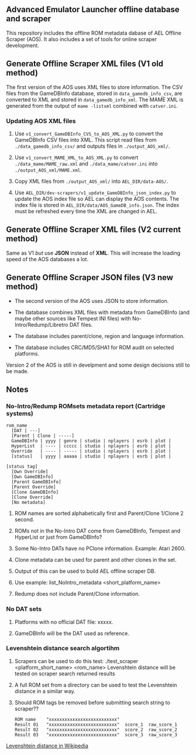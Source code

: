 ## Advanced Emulator Launcher offline database and scraper

This repository includes the offline ROM metadata dabase of AEL Offline Scraper (AOS). It also
includes a set of tools for online scraper development.

## Generate Offline Scraper XML files (V1 old method)

The first version of the AOS uses XML files to store information. The CSV files from
the GameDBInfo database, stored in `data_gamedb_info_csv`, are converted to XML and stored 
in `data_gamedb_info_xml`. The MAME XML is generated from the output of `mame -listxml`
combined with `catver.ini`.

### Updating AOS XML files

 1. Use `v1_convert_GameDBInfo_CVS_to_AOS_XML.py` to convert the GameDBInfo CSV files into XML.
    This script read files from `./data_gamedb_info_csv/` and outputs files in 
    `./output_AOS_xml/`.

 2. Use `v1_convert_MAME_XML_to_AOS_XML.py` to convert `./data_mame/MAME_raw.xml` and 
    `./data_mame/catver.ini` into `./output_AOS_xml/MAME.xml`.

 3. Copy XML files from `./output_AOS_xml/` into `AEL_DIR/data-AOS/`.

 3. Use `AEL_DIR/dev-scrapers/v1_update_GameDBInfo_json_index.py` to update the AOS index file 
    so AEL can display the AOS contents. The index file is stored in
    `AEL_DIR/data/AOS_GameDB_info.json`. The index must be refreshed every time the XML are
    changed in AEL.

## Generate Offline Scraper XML files (V2 current method)

Same as V1 *but* use **JSON** instead of **XML**. This will increase the loading speed of the
AOS databases a lot.

## Generate Offline Scraper JSON files (V3 new method)

 * The second version of the AOS uses JSON to store information.

 * The database combines XML files with metadata from GameDBInfo (and maybe other
   sources like Tempest INI files) with No-Intro/Redump/Libretro DAT files.

 * The database includes parent/clone, region and language information.

 * The database includes CRC/MD5/SHA1 for ROM audit on selected platforms.

Version 2 of the AOS is still in develpment and some design decisions still to be made.

## Notes

### No-Intro/Redump ROMsets metadata report (Cartridge systems)

```
rom_name
  [DAT | ---]
  [Parent | Clone | -----]
  GameDBInfo | yyyy | genre | studio | nplayers | esrb | plot |
  HyperList  | ---- | ccccc | studio | nplayers | esrb | plot |
  Override   | ---- | ----- | studio | nplayers | esrb | plot |
  [status]   | yyyy | aaaaa | studio | nplayers | esrb | plot |

[status tag]
  [Own Override]
  [Own GameDBInfo]
  [Parent GameDBInfo]
  [Parent Override]
  [Clone GameDBInfo]
  [Clone Override]
  [No metadata]
```

 1. ROM names are sorted alphabetically first and Parent/Clone 1/Clone 2 second.

 2. ROMs not in the No-Intro DAT come from GameDBInfo, Tempest and HyperList 
    or just from GameDBInfo?

 3. Some No-Intro DATs have no PClone information. Example: Atari 2600.

 4. Clone metadata can be used for parent and other clones in the set.

 5. Output of this can be used to build AEL offline scraper DB.

 6. Use example: list_NoIntro_metadata <short_platform_name>

 7. Redump does not include Parent/Clone information.

### No DAT sets

 1. Platforms with no official DAT file: xxxxx.

 2. GameDBInfo will be the DAT used as reference.

### Levenshtein distance search algortihm

 1. Scrapers can be used to do this test: ./test_scraper <platform_short_name> <rom_name>
    Levenshtein distance will be tested on scraper search returned results

 2. A full ROM set from a directory can be used to test the Levenshtein distance in a similar way.

 3. Should ROM tags be removed before submitting search string to scraper??

    ```
    ROM name    "xxxxxxxxxxxxxxxxxxxxxxxxxx"
    Result 01   "xxxxxxxxxxxxxxxxxxxxxxxxxx"  score_1  raw_score_1
    Result 02   "xxxxxxxxxxxxxxxxxxxxxxxxxx"  score_2  raw_score_2
    Result 03   "xxxxxxxxxxxxxxxxxxxxxxxxxx"  score_3  raw_score_3
    ```

[Levenshtein distance in Wikipedia](https://en.wikipedia.org/wiki/Levenshtein_distance)
